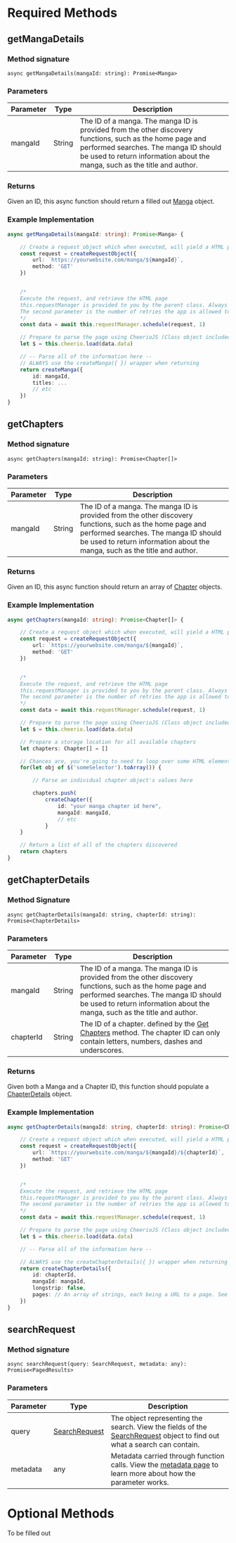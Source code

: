 # Required Methods
## getMangaDetails
### Method signature
`async getMangaDetails(mangaId: string): Promise<Manga>`

### Parameters
| Parameter | Type | Description|
|-----------|------|------------|
|  mangaId  | String | The ID of a manga. The manga ID is provided from the other discovery functions, such as the home page and performed searches. The manga ID should be used to return information about the manga, such as the title and author.|

### Returns
Given an ID, this async function should return a filled out [Manga](model-reference.md#Manga) object.

### Example Implementation
```ts
async getMangaDetails(mangaId: string): Promise<Manga> {

    // Create a request object which when executed, will yield a HTML page containing the data needed to fill out a Manga object
    const request = createRequestObject({
        url: `https://yourwebsite.com/manga/${mangaId}`,
        method: 'GET'
    })


    /*
    Execute the request, and retrieve the HTML page
    this.requestManager is provided to you by the parent class. Always use this to make requests.
    The second parameter is the number of retries the app is allowed to make, if the request fails the first time.
    */
    const data = await this.requestManager.schedule(request, 1)

    // Prepare to parse the page using CheerioJS (Class object included by parent class)
    let $ = this.cheerio.load(data.data)

    // -- Parse all of the information here --
    // ALWAYS use the createManga({ }) wrapper when returning
    return createManga({
        id: mangaId,
        titles: ...
        // etc
    })
}
```

## getChapters
### Method signature
`async getChapters(mangaId: string): Promise<Chapter[]>`

### Parameters
| Parameter | Type | Description|
|-----------|------|------------|
|  mangaId  | String | The ID of a manga. The manga ID is provided from the other discovery functions, such as the home page and performed searches. The manga ID should be used to return information about the manga, such as the title and author.|

### Returns

Given an ID, this async function should return an array of [Chapter](model-reference.md#Chapter) objects.

### Example Implementation
```typescript
async getChapters(mangaId: string): Promise<Chapter[]> {

    // Create a request object which when executed, will yield a HTML page containing the data needed to fill out a Manga object
    const request = createRequestObject({
        url: `https://yourwebsite.com/manga/${mangaId}`,
        method: 'GET'
    })


    /*
    Execute the request, and retrieve the HTML page
    this.requestManager is provided to you by the parent class. Always use this to make requests.
    The second parameter is the number of retries the app is allowed to make, if the request fails the first time.
    */
    const data = await this.requestManager.schedule(request, 1)

    // Prepare to parse the page using CheerioJS (Class object included by parent class)
    let $ = this.cheerio.load(data.data)

    // Prepare a storage location for all available chapters
    let chapters: Chapter[] = []

    // Chances are, you're going to need to loop over some HTML element which each chapter identifier is displayed in
    for(let obj of $('someSelector').toArray()) {

        // Parse an individual chapter object's values here

        chapters.push(
            createChapter({
                id: "your manga chapter id here",
                mangaId: mangaId,
                // etc
            }
    }

    // Return a list of all of the chapters discovered
    return chapters
}
```

## getChapterDetails
### Method Signature
`async getChapterDetails(mangaId: string, chapterId: string): Promise<ChapterDetails>`

### Parameters
| Parameter | Type | Description|
|-----------|------|------------|
|  mangaId  | String | The ID of a manga. The manga ID is provided from the other discovery functions, such as the home page and performed searches. The manga ID should be used to return information about the manga, such as the title and author. |
| chapterId | String | The ID of a chapter. defined by the [Get Chapters](#getchapters) method. The chapter ID can only contain letters, numbers, dashes and underscores. |

### Returns
Given both a Manga and a Chapter ID, this function should populate a [ChapterDetails](model-reference.md#ChapterDetails) object.

### Example Implementation
```typescript
async getChapterDetails(mangaId: string, chapterId: string): Promise<ChapterDetails>

    // Create a request object which when executed, will yield a HTML page containing the data needed to fill out a Manga object
    const request = createRequestObject({
        url: `https://yourwebsite.com/manga/${mangaId}/${chapterId}`,
        method: 'GET'
    })


    /*
    Execute the request, and retrieve the HTML page
    this.requestManager is provided to you by the parent class. Always use this to make requests.
    The second parameter is the number of retries the app is allowed to make, if the request fails the first time.
    */
    const data = await this.requestManager.schedule(request, 1)

    // Prepare to parse the page using CheerioJS (Class object included by parent class)
    let $ = this.cheerio.load(data.data)

    // -- Parse all of the information here --

    // ALWAYS use the createChapterDetails({ }) wrapper when returning
    return createChapterDetails({
        id: chapterId,
        mangaId: mangaId,
        longstrip: false,
        pages: // An array of strings, each being a URL to a page. See the typings for more information.
    })
}
```

## searchRequest

### Method signature
`async searchRequest(query: SearchRequest, metadata: any): Promise<PagedResults>`

### Parameters
| Parameter | Type | Description|
|-----------|------|------------|
| query | [SearchRequest](model-reference.md#searchrequest) | The object representing the search. View the fields of the [SearchRequest](model-reference.md#searchrequest) object to find out what a search can contain. |
| metadata | any | Metadata carried through function calls. View the [metadata page](metadata.md) to learn more about how the parameter works. |

# Optional Methods
To be filled out
